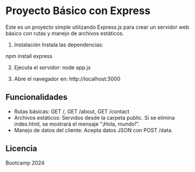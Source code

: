 # Proyecto Básico con Express
Este es un proyecto simple utilizando Express.js para crear un servidor web básico con rutas y manejo de archivos estáticos.

1. Instalación
Instala las dependencias:

npm install express

2. Ejecuta el servidor:
node app.js

3. Abre el navegador en:
http://localhost:3000

## Funcionalidades
- Rutas básicas: GET /, GET /about, GET /contact
- Archivos estáticos: Servidos desde la carpeta public. Si se elimina index.html, se mostrará el mensaje "¡Hola, mundo!".
- Manejo de datos del cliente: Acepta datos JSON con POST /data.

## Licencia
Bootcamp 2024